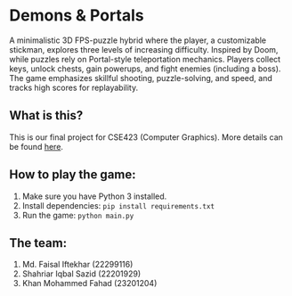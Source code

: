 # Demons & Portals
A minimalistic 3D FPS-puzzle hybrid where the player, a customizable stickman,
explores three levels of increasing difficulty. Inspired by Doom, while puzzles
rely on Portal-style teleportation mechanics. Players collect keys, unlock
chests, gain powerups, and fight enemies (including a boss). The game emphasizes
skillful shooting, puzzle-solving, and speed, and tracks high scores for
replayability.

## What is this?
This is our final project for CSE423 (Computer Graphics). More details can be found [here](https://docs.google.com/document/d/1YRwn88aJZ9oIuLqQ8p9L3qZ0pRI99vMZcupiO3gQVZE/).

## How to play the game:
1. Make sure you have Python 3 installed.
2. Install dependencies: 
   `pip install requirements.txt`
3. Run the game:
   `python main.py`

## The team:
1. Md. Faisal Iftekhar (22299116)
2. Shahriar Iqbal Sazid (22201929)
3. Khan Mohammed Fahad (23201204)
